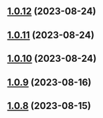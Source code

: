 ## [1.0.12](https://github.com/lf-trygghetstjanster/bankid4keycloak6/compare/v1.0.11...v1.0.12) (2023-08-24)



## [1.0.11](https://github.com/lf-trygghetstjanster/bankid4keycloak6/compare/v1.0.10...v1.0.11) (2023-08-24)



## [1.0.10](https://github.com/lf-trygghetstjanster/bankid4keycloak6/compare/v1.0.9...v1.0.10) (2023-08-24)



## [1.0.9](https://github.com/lf-trygghetstjanster/bankid4keycloak6/compare/v1.0.8...v1.0.9) (2023-08-16)



## [1.0.8](https://github.com/lf-trygghetstjanster/bankid4keycloak6/compare/v1.0.7...v1.0.8) (2023-08-15)



